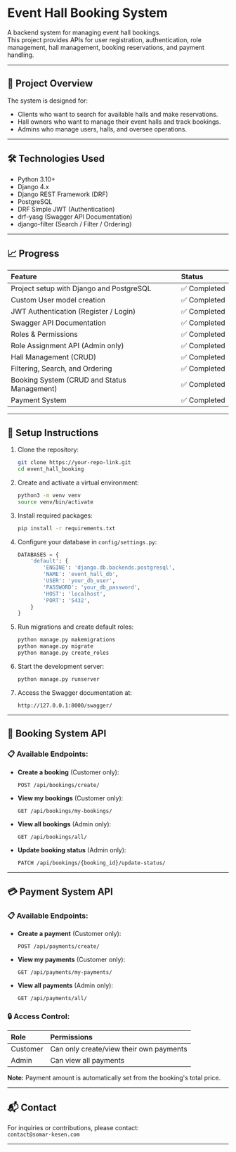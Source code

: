 
# Event Hall Booking System

A backend system for managing event hall bookings.  
This project provides APIs for user registration, authentication, role management, hall management, booking reservations, and payment handling.

---

## 📌 Project Overview

The system is designed for:
- Clients who want to search for available halls and make reservations.
- Hall owners who want to manage their event halls and track bookings.
- Admins who manage users, halls, and oversee operations.

---

## 🛠️ Technologies Used

- Python 3.10+
- Django 4.x
- Django REST Framework (DRF)
- PostgreSQL
- DRF Simple JWT (Authentication)
- drf-yasg (Swagger API Documentation)
- django-filter (Search / Filter / Ordering)

---

## 📈 Progress

| Feature | Status |
| :--- | :--- |
| Project setup with Django and PostgreSQL | ✅ Completed |
| Custom User model creation | ✅ Completed |
| JWT Authentication (Register / Login) | ✅ Completed |
| Swagger API Documentation | ✅ Completed |
| Roles & Permissions | ✅ Completed |
| Role Assignment API (Admin only) | ✅ Completed |
| Hall Management (CRUD) | ✅ Completed |
| Filtering, Search, and Ordering | ✅ Completed |
| Booking System (CRUD and Status Management) | ✅ Completed |
| Payment System | ✅ Completed |

---

## 🚀 Setup Instructions

1. Clone the repository:

   ```bash
   git clone https://your-repo-link.git
   cd event_hall_booking
   ```

2. Create and activate a virtual environment:

   ```bash
   python3 -m venv venv
   source venv/bin/activate
   ```

3. Install required packages:

   ```bash
   pip install -r requirements.txt
   ```

4. Configure your database in `config/settings.py`:

   ```python
   DATABASES = {
       'default': {
           'ENGINE': 'django.db.backends.postgresql',
           'NAME': 'event_hall_db',
           'USER': 'your_db_user',
           'PASSWORD': 'your_db_password',
           'HOST': 'localhost',
           'PORT': '5432',
       }
   }
   ```

5. Run migrations and create default roles:

   ```bash
   python manage.py makemigrations
   python manage.py migrate
   python manage.py create_roles
   ```

6. Start the development server:

   ```bash
   python manage.py runserver
   ```

7. Access the Swagger documentation at:

   ```
   http://127.0.0.1:8000/swagger/
   ```

---

## 📆 Booking System API

### 📋 Available Endpoints:

- **Create a booking** (Customer only):

  ```
  POST /api/bookings/create/
  ```

- **View my bookings** (Customer only):

  ```
  GET /api/bookings/my-bookings/
  ```

- **View all bookings** (Admin only):

  ```
  GET /api/bookings/all/
  ```

- **Update booking status** (Admin only):

  ```
  PATCH /api/bookings/{booking_id}/update-status/
  ```

---

## 💳 Payment System API

### 📋 Available Endpoints:

- **Create a payment** (Customer only):

  ```
  POST /api/payments/create/
  ```

- **View my payments** (Customer only):

  ```
  GET /api/payments/my-payments/
  ```

- **View all payments** (Admin only):

  ```
  GET /api/payments/all/
  ```

### 🔒 Access Control:

| Role | Permissions |
| :--- | :----------- |
| Customer | Can only create/view their own payments |
| Admin | Can view all payments |

**Note:** Payment amount is automatically set from the booking's total price.

---

## 📬 Contact

For inquiries or contributions, please contact:  
`contact@somar-kesen.com`

---